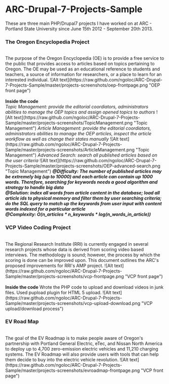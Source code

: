 ARC-Drupal-7-Projects-Sample
============================

These are three main PHP/Drupal7 projects I have worked on at ARC - Portland State University since June 15th 2012 - September 20th 2013.

<h3>The Oregon Encyclopedia Project</h3><br/>
The purpose of the Oregon Encyclopedia (OE) is to provide a free service to the public that provides access to articles based on topics pertaining to Oregon. The OE may be used as an educational reference to students and teachers, a source of information for researchers, or a place to learn for an interested individual.
![Alt text](https://raw.github.com/ngoloc/ARC-Drupal-7-Projects-Sample/master/projects-screenshots/oep-frontpage.png "OEP front page")
<br/>
<br/>
<b>Inside the code</b><br/>
<i>Topic Management: provide the editorial coordiators, administrators abilities to manage the OEP topics and assign opened topics to authors</i>
![Alt text](https://raw.github.com/ngoloc/ARC-Drupal-7-Projects-Sample/master/projects-screenshots/TopicManagement.png "Topic Management")
<i>Article Management: provide the editorial coordiators, administrators abilities to manage the OEP articles, inspect the article workflow as well as change their states manually</i>
![Alt text](https://raw.github.com/ngoloc/ARC-Drupal-7-Projects-Sample/master/projects-screenshots/ArticleManagement.png "Topic Management")
<i>Advanced Search: search all published articles based on the user criteria</i>
![Alt text](https://raw.github.com/ngoloc/ARC-Drupal-7-Projects-Sample/master/projects-screenshots/OEP-advanced-search.png "Topic Management")
<b><i>@Difficulty: The number of published articles may be extremely big (up to 10000) and each article can contain up 1000 words. Therefore, searching for keywords needs a good algorithm and strategy to handle big data</i></b>
<br/>
<b><i>@Solution: index all words from article content in the database; load all article ids to physical memory and filter them by user searching criteria; do the SQL query to match up the keywords from user input with content words indexed for a particular article</i></b>
<br/>
<b><i>@Complexity: O(n_articles * n_keywords * log(n_words_in_article))</i></b>
<h3>VCP Video Coding Project</h3><br/>
The Regional Research Institute (RRI) is currently engaged in several research projects whose data is derived from scoring video based interviews. The methodology is sound; however, the process by which the scoring is done can be improved upon. This document outlines the ARC's proposed improvements for RRI's AMP project.
![Alt text](https://raw.github.com/ngoloc/ARC-Drupal-7-Projects-Sample/master/projects-screenshots/vcp-frontpage.png "VCP front page")
<br/>
<br/>
<b>Inside the code</b>
Wrote the PHP code to upload and download videos in junk files. Used pupload plugin for HTML 5 upload.
![Alt text](https://raw.github.com/ngoloc/ARC-Drupal-7-Projects-Sample/master/projects-screenshots/vcp-upload-download.png "VCP upload/download process")

<h3>EV Road Map</h3><br/>
The goal of the EV Roadmap is to make people aware of Oregon's partnership with Portland General Electric, eTec, and Nissan North America to deploy up to 4,700 zero-emission electric vehicles and 11,210 charging systems. The EV Roadmap will also provide users with tools that can help them decide to buy into the electric vehicle revolution.
![Alt text](https://raw.github.com/ngoloc/ARC-Drupal-7-Projects-Sample/master/projects-screenshots/evroadmap-frontpage.png "VCP front page")
